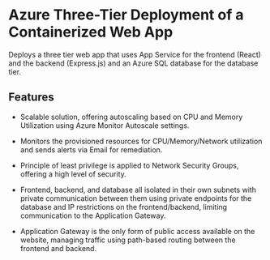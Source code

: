 # Azure Three-Tier Deployment of a Containerized Web App

Deploys a three tier web app that uses App Service for the frontend (React) and the backend (Express.js) and an Azure SQL database for the database tier.

## Features

- Scalable solution, offering autoscaling based on CPU and Memory Utilization using Azure Monitor Autoscale settings.

- Monitors the provisioned resources for CPU/Memory/Network utilization and sends alerts via Email for remediation.

- Principle of least privilege is applied to Network Security Groups, offering a high level of security.

- Frontend, backend, and database all isolated in their own subnets with private communication between them using private endpoints for the database and IP restrictions on the frontend/backend, limiting communication to the Application Gateway.

- Application Gateway is the only form of public access available on the website, managing traffic using path-based routing between the frontend and backend.
